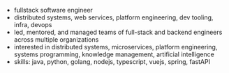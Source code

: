 - fullstack software engineer 
- distributed systems, web services, platform engineering, dev tooling, infra, devops
- led, mentored, and managed teams of full-stack and backend engineers across multiple organizations
- interested in distributed systems, microservices, platform engineering, systems programming, knowledge management, artificial intelligence
- skills: java, python, golang, nodejs, typescript, vuejs, spring, fastAPI
